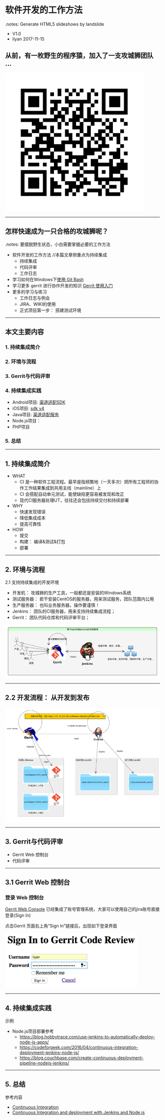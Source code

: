 # 软件开发的工作方法
.notes: Generate HTML5 slideshows by landslide

<!-- landslide index.md --relative --copy-theme -d index.html -->

 * V1.0
 * liyan 2017-11-15

## 从前，有一枚野生的程序猿，加入了一支攻城狮团队 …

<!-- .qr: 450|http://172.16.100.90:10000/slide/gerrit/ -->
![QR Code](images/qr-code.png)

---

## 怎样快速成为一只合格的攻城狮呢？
.notes: 要摆脱野生状态，小白需要掌握必要的工作方法

* 软件开发的工作方法 //本篇文章侧重点为持续集成
	- 持续集成
	- 代码评审
	- 工作日志
* 学习如何在Windows下[使用 Git Bash](./git-bash.html) 
* 学习更多 gerrit 进行协作开发的知识 [Gerrit 使用入门](./gerrit.html)
* 更多的学习与练习
	- 工作日志与例会
	- JIRA、WIKI的使用
	- 正式项目第一步： 搭建测试环境


---

## 本文主要内容

### 1. 持续集成简介

### 2. 环境与流程

### 3. Gerrit与代码评审

### 4. 持续集成实践
* Android项目: [渠道适配SDK](http://172.16.100.50/jenkins/job/sdk-agent-android/)
* iOS项目: [sdk v4](http://172.16.100.65/job/sdk_v4_ios/)
* Java项目: [渠道适配服务](http://172.16.100.50/jenkins/job/sdk-agent/)
* Node.js项目：
* PHP项目
### 5. 总结


---

## 1. 持续集成简介

* WHAT
	- CI 是一种软件工程流程。最早是指频繁地（一天多次）把所有工程师的协作工作结果集成到共用主线（mainline）上
	- CI 会搭配自动单元测试，能使缺陷更容易被发现和改正
	- 现代CI服务器处理UT，往往还会包括持续交付和持续部署
* WHY
	- 快速发现错误
	- 降低集成成本
	- 提高可靠性
* HOW
	- 提交
	- 构建： 编译&测试&打包
	- 部署

---

## 2. 环境与流程

2.1 支持持续集成的开发环境

* 开发机： 攻城狮的生产工具，一般都还是安装的Windows系统
* 测试服务器： 若干安装CentOS的服务器，用来测试服务，团队范围内公用
* 生产服务器： 也叫业务服务器，操作要谨慎！
* Jenkins： 团队的CI服务器，用来支持持续集成流程；
* Gerrit： 团队代码仓库和代码评审平台；

![CI Overview](images/ci_overview.png)

---

## 2.2 开发流程： 从开发到发布

![Jenkins Process](images/git-jenkins-process.png)

---

## 3. Gerrit与代码评审

* Gerrit Web 控制台
* 代码评审

---

## 3.1 Gerrit Web 控制台

### 登录 Web 控制台
[Gerrit Web Console](http://172.16.100.130/gerrit/) 已经集成了账号管理系统，大家可以使用自己的jira账号直接登录(Sign In)

点击Gerrit 页面右上角“Sign In”链接后，出现如下登录界面

![Gerrit Sign In](images/gerrit-sign-in.png)

---

## 4. 持续集成实践

示例

* Node.js项目部署参考
	- https://blog.hobbytrace.com/use-jenkins-to-automatically-deploy-node-js-apps/
	- https://codeforgeek.com/2016/04/continuous-integration-deployment-jenkins-node-js/
	- https://blog.couchbase.com/create-continuous-deployment-pipeline-nodejs-jenkins/

---

## 5. 总结

参考内容

* [Continuous Integration](http://wiki.li3huo.com/Continuous_Integration) 
* [Continuous Integration and deployment with Jenkins and Node.js](https://codeforgeek.com/2016/04/continuous-integration-deployment-jenkins-node-js/)

